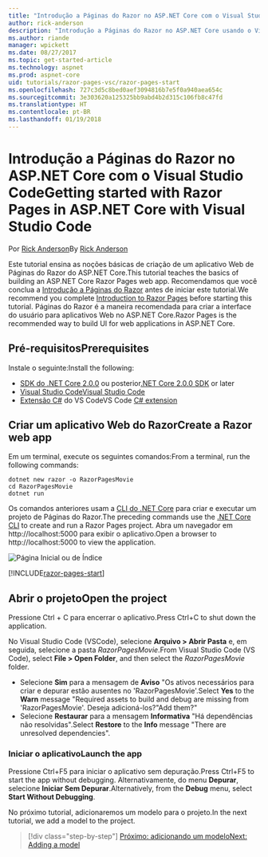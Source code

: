```yaml
---
title: "Introdução a Páginas do Razor no ASP.NET Core com o Visual Studio Code"
author: rick-anderson
description: "Introdução a Páginas do Razor no ASP.NET Core usando o Visual Studio Code"
ms.author: riande
manager: wpickett
ms.date: 08/27/2017
ms.topic: get-started-article
ms.technology: aspnet
ms.prod: aspnet-core
uid: tutorials/razor-pages-vsc/razor-pages-start
ms.openlocfilehash: 727c3d5c8bed0aef3094816b7e5f0a940aea654c
ms.sourcegitcommit: 3e303620a125325bb9abd4b2d315c106fb8c47fd
ms.translationtype: HT
ms.contentlocale: pt-BR
ms.lasthandoff: 01/19/2018
---
```

# <a name="getting-started-with-razor-pages-in-aspnet-core-with-visual-studio-code"></a><span data-ttu-id="d06f1-103">Introdução a Páginas do Razor no ASP.NET Core com o Visual Studio Code</span><span class="sxs-lookup"><span data-stu-id="d06f1-103">Getting started with Razor Pages in ASP.NET Core with Visual Studio Code</span></span>

<span data-ttu-id="d06f1-104">Por [Rick Anderson](https://twitter.com/RickAndMSFT)</span><span class="sxs-lookup"><span data-stu-id="d06f1-104">By [Rick Anderson](https://twitter.com/RickAndMSFT)</span></span>

<span data-ttu-id="d06f1-105">Este tutorial ensina as noções básicas de criação de um aplicativo Web de Páginas do Razor do ASP.NET Core.</span><span class="sxs-lookup"><span data-stu-id="d06f1-105">This tutorial teaches the basics of building an ASP.NET Core Razor Pages web app.</span></span> <span data-ttu-id="d06f1-106">Recomendamos que você conclua a [Introdução a Páginas do Razor](xref:mvc/razor-pages/index) antes de iniciar este tutorial.</span><span class="sxs-lookup"><span data-stu-id="d06f1-106">We recommend you complete [Introduction to Razor Pages](xref:mvc/razor-pages/index) before starting this tutorial.</span></span> <span data-ttu-id="d06f1-107">Páginas do Razor é a maneira recomendada para criar a interface do usuário para aplicativos Web no ASP.NET Core.</span><span class="sxs-lookup"><span data-stu-id="d06f1-107">Razor Pages is the recommended way to build UI for web applications in ASP.NET Core.</span></span>

## <a name="prerequisites"></a><span data-ttu-id="d06f1-108">Pré-requisitos</span><span class="sxs-lookup"><span data-stu-id="d06f1-108">Prerequisites</span></span>

<span data-ttu-id="d06f1-109">Instale o seguinte:</span><span class="sxs-lookup"><span data-stu-id="d06f1-109">Install the following:</span></span>

* <span data-ttu-id="d06f1-110">[SDK do .NET Core 2.0.0](https://www.microsoft.com/net/core) ou posterior</span><span class="sxs-lookup"><span data-stu-id="d06f1-110">[.NET Core 2.0.0 SDK](https://www.microsoft.com/net/core) or later</span></span>
* [<span data-ttu-id="d06f1-111">Visual Studio Code</span><span class="sxs-lookup"><span data-stu-id="d06f1-111">Visual Studio Code</span></span>](https://code.visualstudio.com)
* <span data-ttu-id="d06f1-112">[Extensão C#](https://marketplace.visualstudio.com/items?itemName=ms-vscode.csharp) do VS Code</span><span class="sxs-lookup"><span data-stu-id="d06f1-112">VS Code [C# extension](https://marketplace.visualstudio.com/items?itemName=ms-vscode.csharp)</span></span> 

## <a name="create-a-razor-web-app"></a><span data-ttu-id="d06f1-113">Criar um aplicativo Web do Razor</span><span class="sxs-lookup"><span data-stu-id="d06f1-113">Create a Razor web app</span></span>

<span data-ttu-id="d06f1-114">Em um terminal, execute os seguintes comandos:</span><span class="sxs-lookup"><span data-stu-id="d06f1-114">From a terminal, run the following commands:</span></span>

```console
dotnet new razor -o RazorPagesMovie
cd RazorPagesMovie
dotnet run
```

<span data-ttu-id="d06f1-115">Os comandos anteriores usam a [CLI do .NET Core](https://docs.microsoft.com/dotnet/core/tools/dotnet) para criar e executar um projeto de Páginas do Razor.</span><span class="sxs-lookup"><span data-stu-id="d06f1-115">The preceding commands use the [.NET Core CLI](https://docs.microsoft.com/dotnet/core/tools/dotnet) to create and run a Razor Pages project.</span></span> <span data-ttu-id="d06f1-116">Abra um navegador em http://localhost:5000 para exibir o aplicativo.</span><span class="sxs-lookup"><span data-stu-id="d06f1-116">Open a browser to http://localhost:5000 to view the application.</span></span>

![Página Inicial ou de Índice](../razor-pages/razor-pages-start/_static/home.png)

[!INCLUDE[razor-pages-start](../../includes/RP/razor-pages-start.md)]

## <a name="open-the-project"></a><span data-ttu-id="d06f1-118">Abrir o projeto</span><span class="sxs-lookup"><span data-stu-id="d06f1-118">Open the project</span></span>

<span data-ttu-id="d06f1-119">Pressione Ctrl + C para encerrar o aplicativo.</span><span class="sxs-lookup"><span data-stu-id="d06f1-119">Press Ctrl+C to shut down the application.</span></span>

<span data-ttu-id="d06f1-120">No Visual Studio Code (VSCode), selecione **Arquivo > Abrir Pasta** e, em seguida, selecione a pasta *RazorPagesMovie*.</span><span class="sxs-lookup"><span data-stu-id="d06f1-120">From Visual Studio Code (VS Code), select **File > Open Folder**, and then select the *RazorPagesMovie* folder.</span></span>

- <span data-ttu-id="d06f1-121">Selecione **Sim** para a mensagem de **Aviso** "Os ativos necessários para criar e depurar estão ausentes no 'RazorPagesMovie'.</span><span class="sxs-lookup"><span data-stu-id="d06f1-121">Select **Yes** to the **Warn** message "Required assets to build and debug are missing from 'RazorPagesMovie'.</span></span> <span data-ttu-id="d06f1-122">Deseja adicioná-los?"</span><span class="sxs-lookup"><span data-stu-id="d06f1-122">Add them?"</span></span>
- <span data-ttu-id="d06f1-123">Selecione **Restaurar** para a mensagem **Informativa** "Há dependências não resolvidas".</span><span class="sxs-lookup"><span data-stu-id="d06f1-123">Select **Restore** to the **Info** message "There are unresolved dependencies".</span></span>

### <a name="launch-the-app"></a><span data-ttu-id="d06f1-124">Iniciar o aplicativo</span><span class="sxs-lookup"><span data-stu-id="d06f1-124">Launch the app</span></span>

<span data-ttu-id="d06f1-125">Pressione Ctrl+F5 para iniciar o aplicativo sem depuração.</span><span class="sxs-lookup"><span data-stu-id="d06f1-125">Press Ctrl+F5 to start the app without debugging.</span></span> <span data-ttu-id="d06f1-126">Alternativamente, do menu **Depurar**, selecione **Iniciar Sem Depurar**.</span><span class="sxs-lookup"><span data-stu-id="d06f1-126">Alternatively, from the **Debug** menu, select **Start Without Debugging**.</span></span>

<span data-ttu-id="d06f1-127">No próximo tutorial, adicionaremos um modelo para o projeto.</span><span class="sxs-lookup"><span data-stu-id="d06f1-127">In the next tutorial, we add a model to the project.</span></span> 

>[!div class="step-by-step"]
[<span data-ttu-id="d06f1-128">Próximo: adicionando um modelo</span><span class="sxs-lookup"><span data-stu-id="d06f1-128">Next: Adding a model</span></span>](xref:tutorials/razor-pages-vsc/model)  
